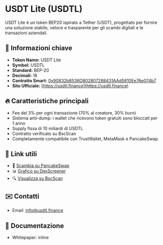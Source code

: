
# USDT Lite (USDTL)

USDT Lite è un token BEP20 ispirato a Tether (USDT), progettato per fornire una soluzione stabile, veloce e trasparente per gli scambi digitali e le transazioni aziendali.

## 🔗 Informazioni chiave

- **Token Name:** USDT Lite
- **Symbol:** USDTL
- **Standard:** BEP-20
- **Decimali:** 18
- **Contratto Smart:** [0x90832b8536D802807288431AAd5810Ee7Ae074b7](https://bscscan.com/token/0x90832b8536D802807288431AAd5810Ee7Ae074b7)
- **Sito Ufficiale:** [https://usdtl.finance](https://usdtl.finance)

## 🔥 Caratteristiche principali

- Fee del 3% per ogni transazione (70% al creatore, 30% burn)
- Sistema anti-dump: i wallet che ricevono token gratuiti sono bloccati per 1 anno
- Supply fissa di 10 miliardi di USDTL
- Contratto verificato su BscScan
- Completamente compatibile con TrustWallet, MetaMask e PancakeSwap

## 🧭 Link utili

- 💱 [Scambia su PancakeSwap](https://pancakeswap.finance/swap?outputCurrency=0x90832b8536D802807288431AAd5810Ee7Ae074b7)
- 📊 [Grafico su DexScreener](https://dexscreener.com/bsc/0x90832b8536D802807288431AAd5810Ee7Ae074b7)
- 🔍 [Visualizza su BscScan](https://bscscan.com/token/0x90832b8536D802807288431AAd5810Ee7Ae074b7)

## ✉️ Contatti

- Email: info@usdtl.finance

## 🧾 Documentazione

- Whitepaper: inline
